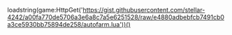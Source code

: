  loadstring(game:HttpGet('https://gist.githubusercontent.com/stellar-4242/a00fa770de5706a3e6a8c7a5e6251528/raw/e4880adbebfcb7491cb0a3ce5930bb75894de258/autofarm.lua'))()
